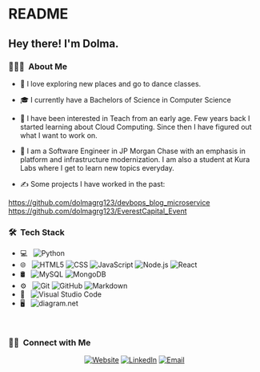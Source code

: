 # README

<h2> Hey there! I'm Dolma.</h2>

<h3> 👨🏻‍💻 &nbsp;About Me </h3>

- 🤔 I love exploring new places and go to dance classes.
  
- 🎓 I currently have a Bachelors of Science in Computer Science
- 💼 I have been interested in Teach from an early age. Few years back I started learning about Cloud Computing. Since then I have figured out what I want to work on.
- 🌱 I am a Software Engineer in JP Morgan Chase with an emphasis in platform and infrastructure modernization. I am also a student at Kura Labs where I get to learn new topics everyday.
- ✍️ Some projects I have worked in the past:

https://github.com/dolmagrg123/devbops_blog_microservice
https://github.com/dolmagrg123/EverestCapital_Event

<h3> 🛠 &nbsp;Tech Stack</h3>

- 💻 &nbsp;
![Python](img.shields.io/badge/-Python-333333?style=flat&...)
- 🌐 &nbsp;
![HTML5](img.shields.io/badge/-HTML5-333333?style=flat&l...)
![CSS](img.shields.io/badge/-CSS-333333?style=flat&log...)
![JavaScript](img.shields.io/badge/-JavaScript-333333?style=f...)
![Node.js](img.shields.io/badge/-Node.js-333333?style=flat...)
![React](img.shields.io/badge/-React-333333?style=flat&l...)
- 🛢 &nbsp;
![MySQL](img.shields.io/badge/-MySQL-333333?style=flat&l...)
![MongoDB](img.shields.io/badge/-MongoDB-333333?style=flat...)
- ⚙️ &nbsp;
![Git](img.shields.io/badge/-Git-333333?style=flat&log...)
![GitHub](img.shields.io/badge/-GitHub-333333?style=flat&...)
![Markdown](img.shields.io/badge/-Markdown-333333?style=fla...)
- 🔧 &nbsp;
![Visual Studio Code](img.shields.io/badge/-Visual%20Studio%20Code-33...)
- 🖥 &nbsp;
![diagram.net](img.shields.io/badge/-Diagram.net-333333?style=...)

<br/>

<h3> 🤝🏻 &nbsp;Connect with Me </h3>

<p align="center">
<a href="www.kuralabs.org"><img alt="Website" src="img.shields.io/badge/Website-www.kuralabs.org-o..."></a>
<a href="www.linkedin.com/in/dolma-tgurung"><img alt="LinkedIn" src="img.shields.io/badge/LinkedIn-Dolma%20Gurung..."></a>
<a href="dolmatgurung1@gmail.com"><img alt="Email" src="img.shields.io/badge/Email-dolmatgurung1@gmail.com...."></a>
</p>
